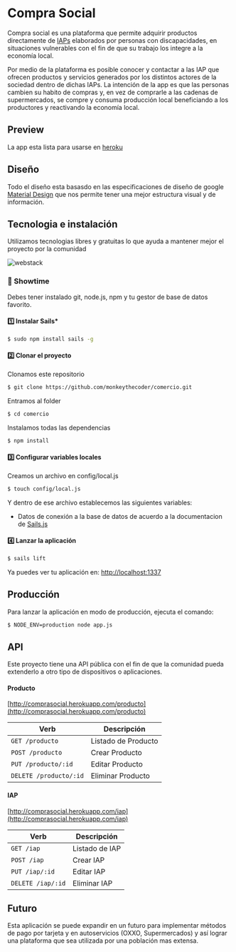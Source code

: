 # Compra Social
Compra social es una plataforma que permite adquirir productos directamente de [IAPs](https://es.wikipedia.org/wiki/Instituci%C3%B3n_de_Asistencia_Privada) elaborados por personas con discapacidades, en situaciones vulnerables  con el fin de que su trabajo los integre a la economía local.

Por medio de la plataforma es posible conocer y contactar a las IAP que ofrecen productos y servicios generados por los distintos actores de la sociedad dentro de dichas IAPs. La intención de la app es que las personas cambien su habito de compras y, en vez de comprarle a las cadenas de supermercados, se compre y consuma producción local beneficiando a los productores y reactivando la economía local.

## Preview
La app esta lista para usarse en [heroku](http://comprasocial.herokuapp.com/)

## Diseño
Todo el diseño esta basasdo en las especificaciones de diseño de google [Material Design](http://www.google.com/design/spec/material-design/introduction.html) que nos permite tener una mejor estructura visual y de información.

## Tecnologia e instalación

Utilizamos tecnologias libres y gratuitas lo que ayuda a mantener mejor el proyecto por la comunidad

![webstack](http://i.imgur.com/IPB50jo.png)

### :rocket: Showtime

Debes tener instalado git, node.js, npm y tu gestor de base de datos favorito.

#### :one: Instalar Sails*

```bash
$ sudo npm install sails -g
```

#### :two: Clonar el proyecto

Clonamos este repositorio

```bash
$ git clone https://github.com/monkeythecoder/comercio.git
```

Entramos al folder
```bash
$ cd comercio
```
Instalamos todas las dependencias
```bash
$ npm install
```

#### :three: Configurar variables locales
Creamos un archivo en config/local.js

```bash
$ touch config/local.js
```

Y dentro de ese archivo establecemos las siguientes variables:
- Datos de conexión a la base de datos de acuerdo a la documentacion de [Sails.js](https://github.com/balderdashy/sails-docs/blob/master/reference/sails.config/sails.config.connections.md)  

#### :four: Lanzar la aplicación
```bash
$ sails lift
```

Ya puedes ver tu aplicación en: [http://localhost:1337](http://localhost:1337)


## Producción
Para lanzar la aplicación en modo de producción, ejecuta el comando:
```bash
$ NODE_ENV=production node app.js
```

## API
Este proyecto tiene una API pública con el fin de que la comunidad pueda extenderlo a otro tipo de dispositivos o aplicaciones.


#### Producto
[http://comprasocial.herokuapp.com/producto](http://comprasocial.herokuapp.com/producto)

|Verb|Descripción|
|-----|----------|
|```GET /producto```|Listado de Producto|
|```POST /producto```|Crear Producto|
|```PUT /producto/:id```|Editar Producto |
|```DELETE /producto/:id```|Eliminar Producto|

#### IAP
[http://comprasocial.herokuapp.com/iap](http://comprasocial.herokuapp.com/iap)

|Verb|Descripción|
|-----|----------|
|```GET /iap```|Listado de IAP|
|```POST /iap```|Crear IAP|
|```PUT /iap/:id```|Editar IAP |
|```DELETE /iap/:id```|Eliminar IAP|

## Futuro
Esta aplicación se puede expandir en un futuro para implementar métodos de pago por tarjeta y en autoservicios (OXXO, Supermercados) y así lograr una plataforma que sea utilizada por una población mas extensa.
